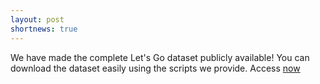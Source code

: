 ```yaml
---
layout: post
shortnews: true
---
```

We have made the complete Let's Go dataset publicly available! You can download the dataset easily using the scripts we provide. Access [now](https://dialrc.github.io/LetsGoDataset/)